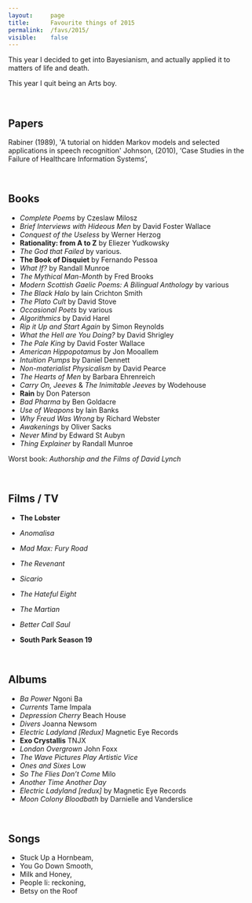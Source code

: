 ```yaml
---
layout:     page
title:      Favourite things of 2015
permalink:  /favs/2015/
visible:    false
---
```



This year I decided to get into Bayesianism, and actually applied it to matters of life and death.

This year I quit being an Arts boy.

<br>

## Papers

Rabiner (1989), 'A tutorial on hidden Markov models and selected applications in speech recognition'
Johnson, (2010), ‘Case Studies in the Failure of Healthcare Information Systems’, 
<!-- http://www.dcs.gla.ac.uk/~johnson/papers/AHRQ/case_study.pdf -->

<br>

## Books

* _Complete Poems_ by Czeslaw Milosz
* _Brief Interviews with Hideous Men_ by David Foster Wallace
* _Conquest of the Useless_ by Werner Herzog
* **Rationality: from A to Z** by Eliezer Yudkowsky
* _The God that Failed_ by various.
* **The Book of Disquiet** by Fernando Pessoa
* _What If?_ by Randall Munroe
* _The Mythical Man-Month_ by Fred Brooks
* _Modern Scottish Gaelic Poems: A Bilingual Anthology_ by various
* _The Black Halo_ by Iain Crichton Smith
* _The Plato Cult_ by David Stove
* _Occasional Poets_ by various
* _Algorithmics_ by David Harel
* _Rip it Up and Start Again_ by Simon Reynolds
* _What the Hell are You Doing?_ by David Shrigley
* _The Pale King_ by David Foster Wallace
* _American Hippopotamus_ by Jon Mooallem
* _Intuition Pumps_ by Daniel Dennett
* _Non-materialist Physicalism_ by David Pearce
* _The Hearts of Men_ by Barbara Ehrenreich
* _Carry On, Jeeves_ & _The Inimitable Jeeves_ by Wodehouse
* **Rain** by Don Paterson
* _Bad Pharma_ by Ben Goldacre
* _Use of Weapons_ by Iain Banks
* _Why Freud Was Wrong_ by Richard Webster
* _Awakenings_ by Oliver Sacks
* _Never Mind_ by Edward St Aubyn
* _Thing Explainer_ by Randall Munroe

Worst book: _Authorship and the Films of David Lynch_


<br>

## Films / TV

* **The Lobster**
* _Anomalisa_
* _Mad Max: Fury Road_
* _The Revenant_
* _Sicario_
* _The Hateful Eight_
* _The Martian_

* _Better Call Saul_
* **South Park Season 19**

<br>

## Albums

* _Ba Power_	Ngoni Ba
* _Currents_ 	Tame Impala
* _Depression Cherry_	Beach House
* _Divers_	Joanna Newsom
* _Electric Ladyland [Redux]_	Magnetic Eye Records
* **Exo Crystallis**	TNJX
* _London Overgrown_	John Foxx
* _The Wave Pictures Play Artistic Vice_
* _Ones and Sixes_	Low
* _So The Flies Don’t Come_	Milo
* _Another Time Another Day_
* _Electric Ladyland [redux]_ by Magnetic Eye Records
* _Moon Colony Bloodbath_ by Darnielle and Vanderslice

<br>

## Songs

* Stuck Up a Hornbeam, 
* You Go Down Smooth, 
* Milk and Honey, 
* People Ii: reckoning, 
* Betsy on the Roof